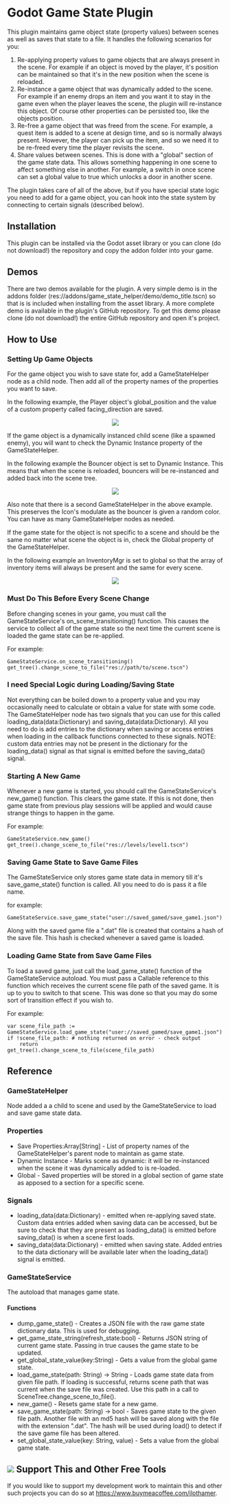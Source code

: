 # Godot Game State Plugin

This plugin maintains game object state (property values) between scenes as well as saves that state to a file.  It handles the following scenarios for you:

1. Re-applying property values to game objects that are always present in the scene.  For example if an object is moved by the player, it's position can be maintained so that it's in the new position when the scene is reloaded.
2. Re-instance a game object that was dynamically added to the scene.  For example if an enemy drops an item and you want it to stay in the game even when the player leaves the scene, the plugin will re-instance this object.  Of course other properties can be persisted too, like the objects position.
3. Re-free a game object that was freed from the scene.  For example, a quest item is added to a scene at design time, and so is normally always present.  However, the player can pick up the item, and so we need it to be re-freed every time the player revisits the scene.
4. Share values between scenes.  This is done with a "global" section of the game state data.  This allows something happening in one scene to affect something else in another.  For example, a switch in once scene can set a global value to true which unlocks a door in another scene.


The plugin takes care of all of the above, but if you have special state logic you need to add for a game object, you can hook into the state system by connecting to certain signals (described below).


## Installation
This plugin can be installed via the Godot asset library or you can clone (do not download!) the repository and copy the addon folder into your game.

## Demos
There are two demos available for the plugin.  A very simple demo is in the addons folder (res://addons/game_state_helper/demo/demo_title.tscn) so that is is included when installing from the asset library.  A more complete demo is available in the plugin's GitHub repository.  To get this demo please clone (do not download!) the entire GitHub repository and open it's project.

## How to Use
### Setting Up Game Objects
For the game object you wish to save state for, add a GameStateHelper node as a child node.  Then add all of the property names of the properties you want to save.

In the following example, the Player object's global_position and the value of a custom property called facing_direction are saved.

<p align="center">
<img src="./readme_images/game_state_helper_setup_example.png" />
</p>


If the game object is a dynamically instanced child scene (like a spawned enemy), you will want to check the Dynamic Instance property of the GameStateHelper.

In the following example the Bouncer object is set to Dynamic Instance.  This means that when the scene is reloaded, bouncers will be re-instanced and added back into the scene tree.

<p align="center">
<img src="./readme_images/game_state_helper_dynamic_setup.png" />
</p>

Also note that there is a second GameStateHelper in the above example.  This preserves the Icon's modulate as the bouncer is given a random color.  You can have as many GameStateHelper nodes as needed.


If the game state for the object is not specific to a scene and should be the same no matter what scene the object is in, check the Global property of the GameStateHelper.

In the following example an InventoryMgr is set to global so that the array of inventory items will always be present and the same for every scene.


<p align="center">
<img src="./readme_images/game_state_helper_global_setup.png" />
</p>


### Must Do This Before Every Scene Change
Before changing scenes in your game, you must call the GameStateService's on_scene_transitioning() function.  This causes the service to collect all of the game state so the next time the current scene is loaded the game state can be re-applied.


For example:

	GameStateService.on_scene_transitioning()
	get_tree().change_scene_to_file("res://path/to/scene.tscn")


### I need Special Logic during Loading/Saving State
Not everything can be boiled down to a property value and you may occasionally need to calculate or obtain a value for state with some code.  The GameStateHelper node has two signals that you can use for this called loading_data(data:Dictionary) and saving_data(data:Dictionary).  All you need to do is add entries to the dictionary when saving or access entries when loading in the callback functions connected to these signals.  NOTE: custom data entries may not be present in the dictionary for the loading_data() signal as that signal is emitted before the saving_data() signal.

### Starting A New Game
Whenever a new game is started, you should call the GameStateService's new_game() function.  This clears the game state.  If this is not done, then game state from previous play sessions will be applied and would cause strange things to happen in the game.

For example:

   	GameStateService.new_game()
   	get_tree().change_scene_to_file("res://levels/level1.tscn")

### Saving Game State to Save Game Files
The GameStateService only stores game state data in memory till it's save_game_state() function is called.  All you need to do is pass it a file name.

for example:

    GameStateService.save_game_state("user://saved_gamed/save_game1.json")

Along with the saved game file a ".dat" file is created that contains a hash of the save file.  This hash is checked whenever a saved game is loaded.

### Loading Game State from Save Game Files
To load a saved game, just call the load_game_state() function of the GameStateService autoload.  You must pass a Callable reference to this function which receives the current scene file path of the saved game.  It is up to you to switch to that scene.  This was done so that you may do some sort of transition effect if you wish to.

For example:

    var scene_file_path := GameStateService.load_game_state("user://saved_gamed/save_game1.json")
    if !scene_file_path: # nothing returned on error - check output
        return
    get_tree().change_scene_to_file(scene_file_path)

## Reference

### GameStateHelper

Node added a a child to scene and used by the GameStateService to load and save game state data.

### Properties

- Save Properties:Array[String] - List of property names of the GameStateHelper's parent node to maintain as game state.
- Dynamic Instance - Marks scene as dynamic: it will be re-instanced when the scene it was dynamically added to is re-loaded.
- Global - Saved properties will be stored in a global section of game state as apposed to a section for a specific scene.

### Signals

- loading_data(data:Dictionary) - emitted when re-applying saved state.  Custom data entries added when saving data can be accessed, but be sure to check that they are present as loading_data() is emitted before saving_data() is when a scene first loads.
- saving_data(data:Dictionary) - emitted when saving state.  Added entries to the data dictionary will be available later when the loading_data() signal is emitted.

### GameStateService
The autoload that manages game state.

#### Functions

- dump_game_state() - Creates a JSON file with the raw game state dictionary data.  This is used for debugging.
- get_game_state_string(refresh_state:bool) - Returns JSON string of current game state.  Passing in true causes the game state to be updated.
- get_global_state_value(key:String) - Gets a value from the global game state.
- load_game_state(path: String) -> String - Loads game state data from given file path.  If loading is successful, returns scene path that was current when the save file was created.  Use this path in a call to SceneTree.change_scene_to_file().
- new_game() - Resets game state for a new game.
- save_game_state(path: String) -> bool - Saves game state to the given file path.  Another file with an md5 hash will be saved along with the file with the extension ".dat".  The hash will be used during load() to detect if the save game file has been altered.
- set_global_state_value(key: String, value) - Sets a value from the global game state.



## <img src="readme_images/bmc-logo-yellow-64.png" /> Support This and Other Free Tools
If you would like to support my development work to maintain this and other such projects you can do so at https://www.buymeacoffee.com/jlothamer.






























